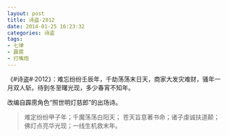 ```yaml
---
layout: post
title: 诗盗·2012
date: 2014-01-25 16:23:32
categories: 诗盗
tags:
- 七律
- 霹雳
- 打嘴炮
---
```

《#诗盗#·2012》：难忘纷纷壬辰年，千劫荡荡末日天，商家大发灾难财，骚年一月双人斩。待到冬至曙光现，多少春宵不知年。

改编自霹雳角色“照世明灯慈郎”的出场诗。

> 难定纷纷甲子年；千魔荡荡白阳天；
> 苍天旨意著书命；诸子虔诚扶道颠；
> 佛灯点亮华光现；一线生机救末年。
